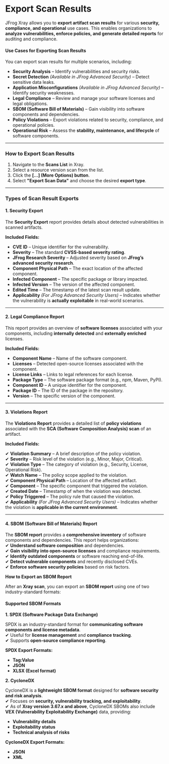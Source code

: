 # Export Scan Results

JFrog Xray allows you to **export artifact scan results** for various **security, compliance, and operational** use cases. This enables organizations to **analyze vulnerabilities, enforce policies, and generate detailed reports** for auditing and compliance.

#### **Use Cases for Exporting Scan Results**

You can export scan results for multiple scenarios, including:

* **Security Analysis** – Identify vulnerabilities and security risks.
* **Secret Detection** _(Available in JFrog Advanced Security)_ – Detect sensitive data leaks.
* **Application Misconfigurations** _(Available in JFrog Advanced Security)_ – Identify security weaknesses.
* **Legal Compliance** – Review and manage your software licenses and legal obligations.
* **SBOM (Software Bill of Materials)** – Gain visibility into software components and dependencies.
* **Policy Violations** – Export violations related to security, compliance, and operational policies.
* **Operational Risk** – Assess the **stability, maintenance, and lifecycle** of software components.

***

### **How to Export Scan Results**

1. Navigate to the **Scans List** in Xray.
2. Select a resource version scan from the list.
3. Click the **\[...] (More Options) button**.
4. Select **"Export Scan Data"** and choose the desired **export type**.

***

### **Types of Scan Result Exports**

#### **1. Security Export**

The **Security Export** report provides details about detected vulnerabilities in scanned artifacts.

**Included Fields:**

* **CVE ID** – Unique identifier for the vulnerability.
* **Severity** – The standard **CVSS-based severity rating**.
* **JFrog Research Severity** – Adjusted severity based on **JFrog’s advanced security research**.
* **Component Physical Path** – The exact location of the affected component.
* **Infected Component** – The specific package or library impacted.
* **Infected Version** – The version of the affected component.
* **Edited Time** – The timestamp of the latest scan result update.
* **Applicability** _(For JFrog Advanced Security Users)_ – Indicates whether the vulnerability is **actually exploitable** in real-world scenarios.

***

#### **2. Legal Compliance Report**

This report provides an overview of **software licenses** associated with your components, including **internally detected** and **externally enriched** licenses.

**Included Fields:**

* **Component Name** – Name of the software component.
* **Licenses** – Detected open-source licenses associated with the component.
* **License Links** – Links to legal references for each license.
* **Package Type** – The software package format (e.g., npm, Maven, PyPI).
* **Component ID** – A unique identifier for the component.
* **Package ID** – The ID of the package in the repository.
* **Version** – The specific version of the component.

***

#### **3. Violations Report**

The **Violations Report** provides a detailed list of **policy violations** associated with the **SCA (Software Composition Analysis) scan** of an artifact.

**Included Fields:**

✔ **Violation Summary** – A brief description of the policy violation.\
✔ **Severity** – Risk level of the violation (e.g., Minor, Major, Critical).\
✔ **Violation Type** – The category of violation (e.g., Security, License, Operational Risk).\
✔ **Watch Name** – The policy scope applied to the violation.\
✔ **Component Physical Path** – Location of the affected artifact.\
✔ **Component** – The specific component that triggered the violation.\
✔ **Created Date** – Timestamp of when the violation was detected.\
✔ **Policy Triggered** – The policy rule that caused the violation.\
✔ **Applicability** _(For JFrog Advanced Security Users)_ – Indicates whether the violation is **applicable in the current environment**.

***

#### **4. SBOM (Software Bill of Materials) Report**

The **SBOM report** provides a **comprehensive inventory** of software components and dependencies. This report helps organizations:\
✔ **Understand software composition** and dependencies.\
✔ **Gain visibility into open-source licenses** and compliance requirements.\
✔ **Identify outdated components** or software reaching end-of-life.\
✔ **Detect vulnerable components** and recently disclosed CVEs.\
✔ **Enforce software security policies** based on risk factors.

**How to Export an SBOM Report**

After an **Xray scan**, you can export an **SBOM report** using one of two industry-standard formats:

#### **Supported SBOM Formats**

**1. SPDX (Software Package Data Exchange)**

SPDX is an industry-standard format for **communicating software components and license metadata**.\
✔ Useful for **license management** and **compliance tracking**.\
✔ Supports **open-source compliance reporting**.

**SPDX Export Formats:**

* **Tag:Value**
* **JSON**
* **XLSX (Excel format)**

**2. CycloneDX**

CycloneDX is a **lightweight SBOM format** designed for **software security and risk analysis**.\
✔ Focuses on **security, vulnerability tracking, and exploitability**.\
✔ As of **Xray version 3.67.x and above**, CycloneDX SBOMs also include **VEX (Vulnerability Exploitability Exchange)** data, providing:

* **Vulnerability details**
* **Exploitability status**
* **Technical analysis of risks**

**CycloneDX Export Formats:**

* **JSON**
* **XML**







